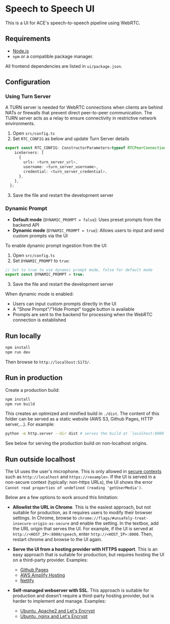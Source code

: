 # Speech to Speech UI

This is a UI for ACE's speech-to-speech pipeline using WebRTC.

## Requirements

- [Node.js](https://nodejs.org/)
- `npm` or a compatible package manager.

All frontend dependencies are listed in `ui/package.json`.

## Configuration

### Using Turn Server

A TURN server is needed for WebRTC connections when clients are behind NATs or firewalls that prevent direct peer-to-peer communication. The TURN server acts as a relay to ensure connectivity in restrictive network environments.

1. Open `src/config.ts`
2. Set `RTC_CONFIG` as below and update Turn Server details

```typescript
export const RTC_CONFIG: ConstructorParameters<typeof RTCPeerConnection>[0] = {
    iceServers: [
      {
        urls: <turn_server_url>,
        username: <turn_server_username>,
        credential: <turn_server_credential>,
      },
    ],
  };
```

3. Save the file and restart the development server


### Dynamic Prompt

- **Default mode** (`DYNAMIC_PROMPT = false`): Uses preset prompts from the backend API
- **Dynamic mode** (`DYNAMIC_PROMPT = true`): Allows users to input and send custom prompts via the UI

To enable dynamic prompt ingestion from the UI:

1. Open `src/config.ts`
2. Set `DYNAMIC_PROMPT` to `true`:

```typescript
// Set to true to use dynamic prompt mode, false for default mode
export const DYNAMIC_PROMPT = true;
```

3. Save the file and restart the development server

When dynamic mode is enabled:
- Users can input custom prompts directly in the UI
- A "Show Prompt"/"Hide Prompt" toggle button is available
- Prompts are sent to the backend for processing when the WebRTC connection is established

## Run locally

```bash
npm install
npm run dev
```

Then browse to `http://localhost:5173/`.

## Run in production

Create a production build:

```bash
npm install
npm run build
```

This creates an optimized and minified build in `./dist`. The content of this folder can be served as a static website (AWS S3, Github Pages, HTTP server,...). For example:

```bash
python -m http.server --dir dist # serves the build at `localhost:8000`
```

See below for serving the production build on non-localhost origins.

## Run outside localhost

The UI uses the user's microphone. This is only allowed in [secure contexts](https://developer.mozilla.org/en-US/docs/Web/Security/Secure_Contexts) such as `http://localhost` and `https://<example>`. If the UI is served in a non-secure context (typically: non-https URLs), the UI shows the error `Cannot read properties of undefined (reading 'getUserMedia')`.

Below are a few options to work around this limitation:

- **Allowlist the URL in Chrome**. This is the easiest approach, but not suitable for production, as it requires users to modify their browser settings.
  In Chrome, browse to `chrome://flags/#unsafely-treat-insecure-origin-as-secure` and enable the setting. In the textbox, add the URL origin that serves the UI. For example, if the UI is served at `http://<HOST_IP>:8000/speech`, enter `http://<HOST_IP>:8000`. Then, restart chrome and browse to the UI again.
- **Serve the UI from a hosting provider with HTTPS support**. This is an easy approach that is suitable for production, but requires hosting the UI on a third-party provider.
  Examples:

  - [Github Pages](https://pages.github.com/)
  - [AWS Amplify Hosting](https://docs.aws.amazon.com/amplify/latest/userguide/welcome.html)
  - [Netlify](https://www.netlify.com/)

- **Self-managed webserver with SSL**. This approach is suitable for production and doesn't require a third-party hosting provider, but is harder to implement and manage.
  Examples:
  - [Ubuntu, Apache2 and Let's Encrypt](https://www.digitalocean.com/community/tutorials/how-to-secure-apache-with-let-s-encrypt-on-ubuntu-20-04)
  - [Ubuntu, nginx and Let's Encrypt](https://www.digitalocean.com/community/tutorials/how-to-secure-nginx-with-let-s-encrypt-on-ubuntu-20-04)
